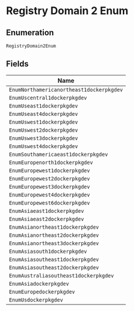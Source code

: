 
# Registry Domain 2 Enum

## Enumeration

`RegistryDomain2Enum`

## Fields

| Name |
|  --- |
| `EnumNorthamericanortheast1dockerpkgdev` |
| `EnumUscentral1dockerpkgdev` |
| `EnumUseast1dockerpkgdev` |
| `EnumUseast4dockerpkgdev` |
| `EnumUswest1dockerpkgdev` |
| `EnumUswest2dockerpkgdev` |
| `EnumUswest3dockerpkgdev` |
| `EnumUswest4dockerpkgdev` |
| `EnumSouthamericaeast1dockerpkgdev` |
| `EnumEuropenorth1dockerpkgdev` |
| `EnumEuropewest1dockerpkgdev` |
| `EnumEuropewest2dockerpkgdev` |
| `EnumEuropewest3dockerpkgdev` |
| `EnumEuropewest4dockerpkgdev` |
| `EnumEuropewest6dockerpkgdev` |
| `EnumAsiaeast1dockerpkgdev` |
| `EnumAsiaeast2dockerpkgdev` |
| `EnumAsianortheast1dockerpkgdev` |
| `EnumAsianortheast2dockerpkgdev` |
| `EnumAsianortheast3dockerpkgdev` |
| `EnumAsiasouth1dockerpkgdev` |
| `EnumAsiasoutheast1dockerpkgdev` |
| `EnumAsiasoutheast2dockerpkgdev` |
| `EnumAustraliasoutheast1dockerpkgdev` |
| `EnumAsiadockerpkgdev` |
| `EnumEuropedockerpkgdev` |
| `EnumUsdockerpkgdev` |

